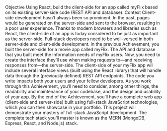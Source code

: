 Objective
Using React, build the client-side for an app called myFlix based on its
existing server-side code (REST API and database).
Context
Client-side development hasn’t always been so prominent. In the past, pages would be generated on
the server-side and sent to the browser, resulting in a poor user experience. Thanks to modern
browsers and libraries such as React, the client-side of an app is today considered to be just as
important as the server-side. Full-stack developers need to be well-versed in both server-side and
client-side development.
In the previous Achievement, you built the server-side for a movie app called myFlix. The API and
database that you built meet the information needs of myFlix users. Now, you need to create the
interface they’ll use when making requests to—and receiving responses from—the server-side. The
client-side of your myFlix app will include several interface views (built using the React library) that will
handle data through the (previously defined) REST API endpoints.
The code you write impacts both your users and your fellow developers. As you work through this
Achievement, you’ll need to consider, among other things, the readability and maintenance of your
codebase, and the design and usability of your app.
By the end of the Achievement, you’ll have a complete web app (client-side and server-side) built using
full-stack JavaScript technologies, which you can then showcase in your portfolio. This project will
demonstrate your mastery of full-stack JavaScript development. The complete tech stack you’ll
master is known as the MERN (MongoDB, Express, React, and Node.js) stack.